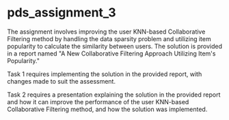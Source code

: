 # pds_assignment_3

The assignment involves improving the user KNN-based Collaborative Filtering method by handling the data sparsity problem and utilizing item popularity to calculate the similarity between users. The solution is provided in a report named "A New Collaborative Filtering Approach Utilizing Item's Popularity."

Task 1 requires implementing the solution in the provided report, with changes made to suit the assessment. 

Task 2 requires a presentation explaining the solution in the provided report and how it can improve the performance of the user KNN-based Collaborative Filtering method, and how the solution was implemented. 
